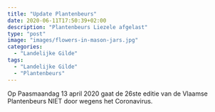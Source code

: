 ```yaml
---
title: "Update Plantenbeurs"
date: 2020-06-11T17:50:39+02:00
description: "Plantenbeurs Liezele afgelast"
type: "post"
image: "images/flowers-in-mason-jars.jpg"
categories:
  - "Landelijke Gilde"
tags:
  - "Landelijke Gilde"
  - "Plantenbeurs"
---
```


Op Paasmaandag 13 april 2020 gaat de 26ste editie van de Vlaamse Plantenbeurs NIET door wegens het Coronavirus.

